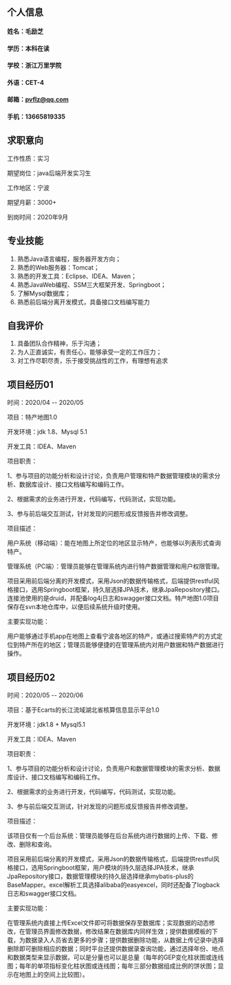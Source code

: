 ## 个人信息
#### 姓名：毛励芝
#### 学历：本科在读
#### 学校：浙江万里学院
#### 外语：CET-4
#### 邮箱：pvflz@qq.com
#### 手机：13665819335

## 求职意向
<p>工作性质：实习</p>
<p>期望岗位：java后端开发实习生</p>
<p>工作地区：宁波</p>
<p>期望月薪：3000+</p>
<p>到岗时间：2020年9月</p>

## 专业技能
1. 熟悉Java语言编程，服务器开发方向；
2. 熟悉的Web服务器：Tomcat；
3. 熟悉的开发工具：Eclipse、IDEA、Maven；
4. 熟悉JavaWeb编程、SSM三大框架开发、Springboot；
5. 了解Mysql数据库；
6. 熟悉前后端分离开发模式，具备接口文档编写能力

## 自我评价
1. 具备团队合作精神，乐于沟通；
2. 为人正直诚实，有责任心，能够承受一定的工作压力；
2. 对工作尽职尽责，乐于接受挑战性的工作，有理想有追求

## 项目经历01
<p>时间：2020/04 -- 2020/05 </p>
<p>项目：特产地图1.0  </p>
<p>开发环境：jdk 1.8、Mysql 5.1</p>
<p>开发工具：IDEA、Maven</p>
<p>项目职责：</p>
<p>1、参与项目的功能分析和设计讨论，负责用户管理和特产数据管理模块的需求分析、数据库设计、接口文档编写和编码工作。</p>
<p>2、根据需求的业务进行开发，代码编写，代码测试，实现功能。</p>
<p>3、参与前后端交互测试，针对发现的问题形成反馈报告并修改调整。</p>
<p>项目描述：</p>
<p>用户系统（移动端）：能在地图上所定位的地区显示特产，也能够以列表形式查询特产。</p>
<p>管理系统（PC端）：管理员能够在管理系统内进行特产数据管理和用户权限管理。</p>
<p>项目采用前后端分离的开发模式，采用Json的数据传输格式，后端提供restful风格接口，选用Springboot框架，持久层选择JPA技术，继承JpaRepository接口。连接池使用的是druid，并配备log4j日志和swagger接口文档。特产地图1.0项目保存在svn本地仓库中，以便后续系统升级时使用。</p>
<p>主要实现功能：</p>
<p>用户能够通过手机app在地图上查看宁波各地区的特产，或通过搜索特产的方式定位到特产所在的地区；管理员能够便捷的在管理系统内对用户数据和特产数据进行操作。</p>

## 项目经历02
<p>时间：2020/05 -- 2020/06 </p>
<p>项目：基于Ecarts的长江流域湖北省核算信息显示平台1.0</p>  
<p>开发环境：jdk1.8 + Mysql5.1</p>
<p>开发工具：IDEA、Maven</p>
<p>项目职责：</p>
<p>1、参与项目的功能分析和设计讨论，负责用户和数据管理模块的需求分析、数据库设计、接口文档编写和编码工作。</p>
<p>2、根据需求的业务进行开发，代码编写，代码测试，实现功能。</p>
<p>3、参与前后端交互测试，针对发现的问题形成反馈报告并修改调整。</p>
<p>项目描述：</p>
<p>该项目仅有一个后台系统：管理员能够在后台系统内进行数据的上传、下载、修改、删除和查询。</p>
<p>项目采用前后端分离的开发模式，采用Json的数据传输格式，后端提供restful风格接口，选用Springboot框架，用户模块的持久层选择JPA技术，继承JpaRepository接口，数据管理模块的持久层选择继承mybatis-plus的BaseMapper。excel解析工具选择alibaba的easyexcel，同时还配备了logback日志和swagger接口文档。</p>
<p>主要实现功能：</p>
<p>在管理系统内直接上传Excel文件即可将数据保存至数据库；实现数据的动态修改，在管理员界面修改数据，修改结果在数据库内同样生效；提供数据模板的下载，为数据录入人员省去更多的步骤；提供数据删除功能，从数据上传记录中选择删除即可删除相应的数据；同时平台还提供数据录查询功能，通过选择年份、地点和数据类型来显示数据，可以是分量也可以是总量（每年的GEP变化柱状图或连线图；每年的单项指标变化柱状图或连线图；每年三部分数据组成比例的饼状图；显示在地图上的空间上比较图）。</p>
